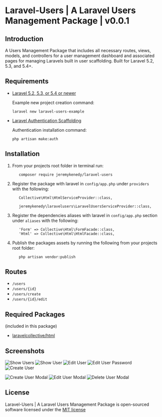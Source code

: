 # Laravel-Users | A Laravel Users Management Package | v0.0.1

## Introduction

A Users Management Package that includes all necessary routes, views, models, and controllers for a user management dashboard and associated pages for managing Laravels built in user scaffolding.
Built for Laravel 5.2, 5.3, and 5.4+.

## Requirements

* [Laravel 5.2, 5.3, or 5.4 or newer](https://laravel.com/docs/installation)

   Example new project creation command:

   ```laravel new laravel-users-example```

* [Laravel Authentication Scaffolding](https://laravel.com/docs/authentication)

   Authentication installation command:

   ```php artisan make:auth```


## Installation

1. From your projects root folder in terminal run:

   ```
      composer require jeremykenedy/laravel-users
   ```

2. Register the package with laravel in `config/app.php` under `providers` with the following:

   ```
      Collective\Html\HtmlServiceProvider::class,

      jeremykenedy\laravelusers\LaravelUsersServiceProvider::class,

   ```


3. Register the dependencies aliases with laravel in `config/app.php` section under `aliases` with the following:

   ```
      'Form' => Collective\Html\FormFacade::class,
      'Html' => Collective\Html\HtmlFacade::class,
   ```

4. Publish the packages assets by running the following from your projects root folder:

   ```
      php artisan vendor:publish
   ```

## Routes

* ```/users```
* ```/users/{id}```
* ```/users/create```
* ```/users/{id}/edit```

## Required Packages
(included in this package)

* [laravelcollective/html](https://packagist.org/packages/laravelcollective/html)

## Screenshots

![Show Users]()
![Show User]()
![Edit User]()
![Edit User Password]()
![Create User]()

![Create User Modal]()
![Edit User Modal]()
![Delete User Modal]()

## License

Laravel-Users | A Laravel Users Management Package is open-sourced software licensed under the [MIT license](http://opensource.org/licenses/MIT)


